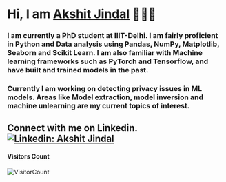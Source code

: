 # Hi, I am <a href="https://www.linkedin.com/in/akshitjindal1">Akshit Jindal</a> 👋👨‍💻 
### I am currently a PhD student at IIIT-Delhi. I am fairly proficient in Python and Data analysis using Pandas, NumPy, Matplotlib, Seaborn and Scikit Learn. I am also familiar with Machine learning frameworks such as PyTorch and Tensorflow, and have built and trained models in the past. 
### Currently I am working on detecting privacy issues in ML models. Areas like Model extraction, model inversion and machine unlearning are my current topics of interest. 

Connect with me on Linkedin. [![Linkedin: Akshit Jindal](https://img.shields.io/badge/-Akshit%20Jindal-blue?style=flat-square&logo=Linkedin&logoColor=white&link=https://www.linkedin.com/in/akshitjindal1/)](https://www.linkedin.com/in/akshitjindal1/)
---


#### Visitors Count
![VisitorCount](https://profile-counter.glitch.me/{akshitjindal1}/count.svg)

<!--

Here are some ideas to get you started:

- 🔭 I’m currently working on ...
- 🌱 I’m currently learning ...
- 👯 I’m looking to collaborate on ...
- 🤔 I’m looking for help with ...
- 💬 Ask me about ...
- 📫 How to reach me: ...
- 😄 Pronouns: ...
- ⚡ Fun fact: ...
-->
